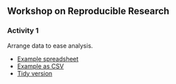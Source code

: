 ## Workshop on Reproducible Research

### Activity 1

Arrange data to ease analysis.

- [Example spreadsheet](activity1.xlsx)
- [Example as CSV](activity1.csv)
- [Tidy version](activity1_tidy.csv)
